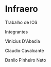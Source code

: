 # Infraero
Trabalho de IOS

Integrantes 

Vinicius D'Abadia

Claudio Cavalcante 

Danilo Pinheiro Neto 

